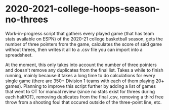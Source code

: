 # 2020-2021-college-hoops-season-no-threes
Work-in-progress script that gathers every played game (that has team stats available on ESPN) of the 2020-21 college basketball season, gets the number of three pointers from the game, calculates the score of said game without threes, then writes it all to a .csv file you can import into a spreadsheet.

At the moment, this only takes into account the number of three pointers and doesn't remove any duplicates from the final list. Takes a while to finish running, mainly because it takes a long time to do calculations for every single game (there are 350+ Division 1 teams with each of them playing 20+ games). Planning to improve this script further by adding a list of games that went to OT for manual review (since no stats exist for threes during each half/OT), removing duplicates from the final .csv, removing a third free throw from a shooting foul that occured outside of the three-point line, etc.

